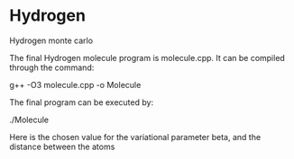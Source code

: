 Hydrogen
========

Hydrogen monte carlo

The final Hydrogen molecule program is molecule.cpp. It can be compiled through the command:

g++ -O3 molecule.cpp -o Molecule

The final program can be executed by:

./Molecule <beta> <r>

Here <beta> is the chosen value for the variational parameter beta, and <r> the distance between the atoms
